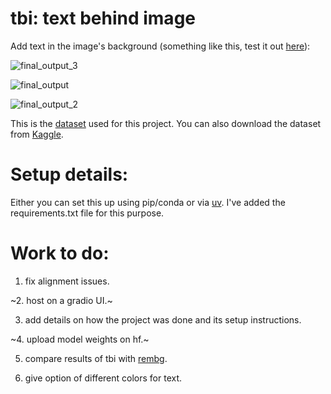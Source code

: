 # tbi: text behind image

Add text in the image's background (something like this, test it out [here](https://huggingface.co/spaces/Sartc/tbi)):

![final_output_3](https://github.com/user-attachments/assets/041a3261-d740-4d3b-b92c-dc28542529c3)

![final_output](https://github.com/user-attachments/assets/ec35957e-b8fc-46fc-9665-eb22e9829628)

![final_output_2](https://github.com/user-attachments/assets/b13eecda-824e-4168-b29e-d3e3132847b9)

This is the [dataset](https://saliencydetection.net/duts/) used for this project. You can also download the dataset from [Kaggle](https://www.kaggle.com/datasets/balraj98/duts-saliency-detection-dataset).

# Setup details:

Either you can set this up using pip/conda or via [uv](https://x.com/NielsRogge/status/1901210265049342292). I've added the requirements.txt file for this purpose.  

# Work to do:

1. fix alignment issues.
   
~2. host on a gradio UI.~

3. add details on how the project was done and its setup instructions.

~4. upload model weights on hf.~

5. compare results of tbi with [rembg](https://github.com/danielgatis/rembg). 

6. give option of different colors for text.
